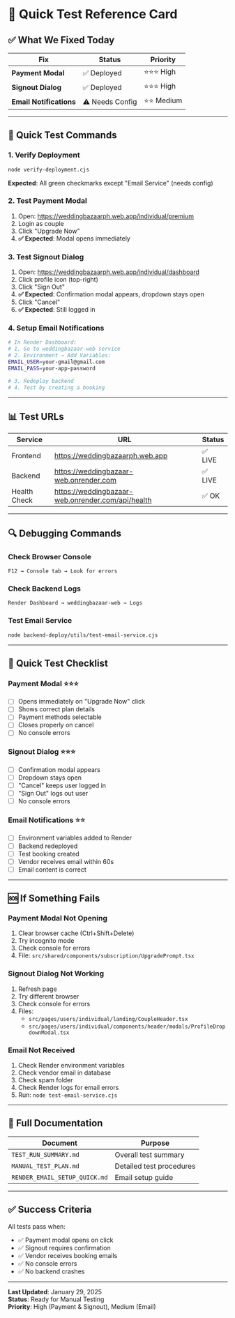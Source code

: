 # 🎯 Quick Test Reference Card

## ✅ What We Fixed Today

| Fix | Status | Priority |
|-----|--------|----------|
| **Payment Modal** | ✅ Deployed | ⭐⭐⭐ High |
| **Signout Dialog** | ✅ Deployed | ⭐⭐⭐ High |
| **Email Notifications** | ⚠️ Needs Config | ⭐⭐ Medium |

---

## 🚀 Quick Test Commands

### 1. Verify Deployment
```bash
node verify-deployment.cjs
```
**Expected**: All green checkmarks except "Email Service" (needs config)

### 2. Test Payment Modal
1. Open: https://weddingbazaarph.web.app/individual/premium
2. Login as couple
3. Click "Upgrade Now"
4. **✅ Expected**: Modal opens immediately

### 3. Test Signout Dialog
1. Open: https://weddingbazaarph.web.app/individual/dashboard
2. Click profile icon (top-right)
3. Click "Sign Out"
4. **✅ Expected**: Confirmation modal appears, dropdown stays open
5. Click "Cancel"
6. **✅ Expected**: Still logged in

### 4. Setup Email Notifications
```bash
# In Render Dashboard:
# 1. Go to weddingbazaar-web service
# 2. Environment → Add Variables:
EMAIL_USER=your-gmail@gmail.com
EMAIL_PASS=your-app-password

# 3. Redeploy backend
# 4. Test by creating a booking
```

---

## 📊 Test URLs

| Service | URL | Status |
|---------|-----|--------|
| Frontend | https://weddingbazaarph.web.app | ✅ LIVE |
| Backend | https://weddingbazaar-web.onrender.com | ✅ LIVE |
| Health Check | https://weddingbazaar-web.onrender.com/api/health | ✅ OK |

---

## 🔍 Debugging Commands

### Check Browser Console
```
F12 → Console tab → Look for errors
```

### Check Backend Logs
```
Render Dashboard → weddingbazaar-web → Logs
```

### Test Email Service
```bash
node backend-deploy/utils/test-email-service.cjs
```

---

## 📝 Quick Test Checklist

### Payment Modal ⭐⭐⭐
- [ ] Opens immediately on "Upgrade Now" click
- [ ] Shows correct plan details
- [ ] Payment methods selectable
- [ ] Closes properly on cancel
- [ ] No console errors

### Signout Dialog ⭐⭐⭐
- [ ] Confirmation modal appears
- [ ] Dropdown stays open
- [ ] "Cancel" keeps user logged in
- [ ] "Sign Out" logs out user
- [ ] No console errors

### Email Notifications ⭐⭐
- [ ] Environment variables added to Render
- [ ] Backend redeployed
- [ ] Test booking created
- [ ] Vendor receives email within 60s
- [ ] Email content is correct

---

## 🆘 If Something Fails

### Payment Modal Not Opening
1. Clear browser cache (Ctrl+Shift+Delete)
2. Try incognito mode
3. Check console for errors
4. File: `src/shared/components/subscription/UpgradePrompt.tsx`

### Signout Dialog Not Working
1. Refresh page
2. Try different browser
3. Check console for errors
4. Files: 
   - `src/pages/users/individual/landing/CoupleHeader.tsx`
   - `src/pages/users/individual/components/header/modals/ProfileDropdownModal.tsx`

### Email Not Received
1. Check Render environment variables
2. Check vendor email in database
3. Check spam folder
4. Check Render logs for email errors
5. Run: `node test-email-service.cjs`

---

## 📖 Full Documentation

| Document | Purpose |
|----------|---------|
| `TEST_RUN_SUMMARY.md` | Overall test summary |
| `MANUAL_TEST_PLAN.md` | Detailed test procedures |
| `RENDER_EMAIL_SETUP_QUICK.md` | Email setup guide |

---

## ✅ Success Criteria

All tests pass when:
- ✅ Payment modal opens on click
- ✅ Signout requires confirmation
- ✅ Vendor receives booking emails
- ✅ No console errors
- ✅ No backend crashes

---

**Last Updated**: January 29, 2025  
**Status**: Ready for Manual Testing  
**Priority**: High (Payment & Signout), Medium (Email)
